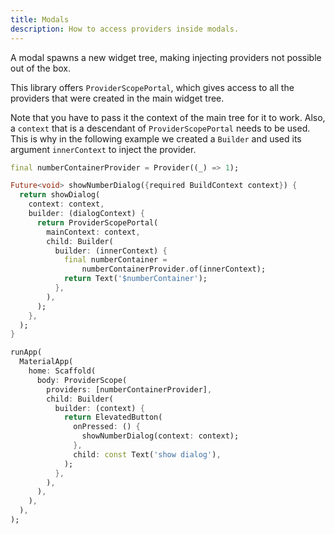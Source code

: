```yaml
---
title: Modals
description: How to access providers inside modals.
---
```


A modal spawns a new widget tree, making injecting providers not possible out of the box.

This library offers `ProviderScopePortal`, which gives access to all the providers that were created in the main widget tree.

Note that you have to pass it the context of the main tree for it to work. Also, a `context` that is a descendant of `ProviderScopePortal` needs to be used. This is why in the following example we created a `Builder` and used its argument `innerContext` to inject the provider.

```dart
final numberContainerProvider = Provider((_) => 1);

Future<void> showNumberDialog({required BuildContext context}) {
  return showDialog(
    context: context,
    builder: (dialogContext) {
      return ProviderScopePortal(
        mainContext: context,
        child: Builder(
          builder: (innerContext) {
            final numberContainer =
                numberContainerProvider.of(innerContext);
            return Text('$numberContainer');
          },
        ),
      );
    },
  );
}

runApp(
  MaterialApp(
    home: Scaffold(
      body: ProviderScope(
        providers: [numberContainerProvider],
        child: Builder(
          builder: (context) {
            return ElevatedButton(
              onPressed: () {
                showNumberDialog(context: context);
              },
              child: const Text('show dialog'),
            );
          },
        ),
      ),
    ),
  ),
);
```
